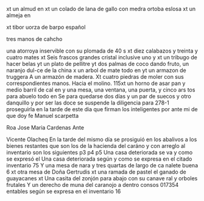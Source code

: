 xt un almud en
xt un colado de lana de gallo con medra ortoba eslosa
xt un almeja en

xt
tibor uorza de barpo español

tres manos de cahcho

una atorroya inservible
con su plomada de 40 s
xt diez calabazos y treinta y cuatro mates
xt Seis frascos grandes cristal inclusive uno y
xt un tribugo de hacer belas
yt un plato de pellitre
yt dos palmas de coco dando fruto, un naranjo dul-ce de la china x un arbol de mate todo en
yt un armazon de truggera
A un armazón de madera.
Xt cuatro piedras de moler con sus correspondientes
manos.
Hacia el molino.
115xt un horno de asar pan
y medio barril de cal en
y una mesa, una ventana, una puerta, y cinco ars
tos para abuelo todo en
Se para quedarse dos días y un par de suecos y otro danquillo y por ser las doce se suspende la diligencia para 278-1 proseguirla en la tarde de este dia que firman los inteligentes
por
ante
mi
de
que
doy
fe
Manuel
scarpetta

Roa
Jose
Maria
Cardenas
Ante

Vicente
Olacheq
En la tarde del mismo día se prosiguió en los abalivos a los bienes restantes que son los de la hacienda del caráno y con arreglo al inventario son los siguientes p3 p4 p5 Una casa deteriorada se va y como se expresó el
Una casa deteriorada según y como se expresa en el citado inventario 75 Y una mesa de nara y tres quartas de largo de ca nalete buena 6
xt otra mesa de Doña Gertrudis
xt una ramada de pastel el ganado de guayacanes
xt Una casita del zonjón para abajo con su canave
ral y orboles frutales
Y un derecho de muna del caranojo a dentro consos 017354 entables según se expresa en el inventario 16